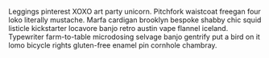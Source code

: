 Leggings pinterest XOXO art party unicorn. Pitchfork waistcoat freegan four loko literally mustache. Marfa cardigan brooklyn bespoke shabby chic squid listicle kickstarter locavore banjo retro austin vape flannel iceland. Typewriter farm-to-table microdosing selvage banjo gentrify put a bird on it lomo bicycle rights gluten-free enamel pin cornhole chambray.